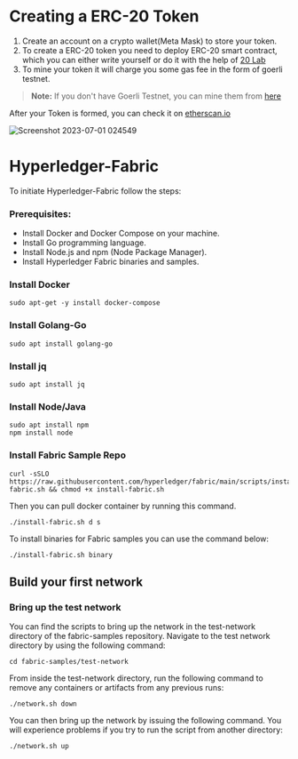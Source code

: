 # Creating a ERC-20 Token

1. Create an account on a crypto wallet(Meta Mask) to store your token.
2. To create a ERC-20 token you need to deploy ERC-20 smart contract, which you can either write yourself or do it with the help of [20 Lab](https://20lab.app/generate/general)
3. To mine your token it will charge you some gas fee in the form of goerli testnet.
> **Note:**
>  If you don't have Goerli Testnet, you can mine them from [here](https://goerli-faucet.pk910.de/)

After your Token is formed, you can check it on [etherscan.io](https://etherscan.io/)

![Screenshot 2023-07-01 024549](https://github.com/Chirag423/blockchain-curve/assets/118429338/c27235c2-ba4c-413b-b5de-63ccd2d5fdcc)


# Hyperledger-Fabric
To initiate Hyperledger-Fabric follow the steps:

### Prerequisites:
* Install Docker and Docker Compose on your machine.
* Install Go programming language.
* Install Node.js and npm (Node Package Manager).
* Install Hyperledger Fabric binaries and samples.

### Install Docker
```
sudo apt-get -y install docker-compose
```
### Install Golang-Go
```
sudo apt install golang-go
```
### Install jq
```
sudo apt install jq
```
### Install Node/Java
```
sudo apt install npm
npm install node
```
### Install Fabric Sample Repo
```
curl -sSLO https://raw.githubusercontent.com/hyperledger/fabric/main/scripts/install-fabric.sh && chmod +x install-fabric.sh
```

Then you can pull docker container by running this command.
```
./install-fabric.sh d s
```
To install binaries for Fabric samples you can use the command below:
```
./install-fabric.sh binary
```

## Build your first network

### Bring up the test network

You can find the scripts to bring up the network in the test-network directory of the fabric-samples repository. Navigate to the test network directory by using the following command:
```
cd fabric-samples/test-network
```

From inside the test-network directory, run the following command to remove any containers or artifacts from any previous runs:
```
./network.sh down
```

You can then bring up the network by issuing the following command. You will experience problems if you try to run the script from another directory:
```
./network.sh up
```


